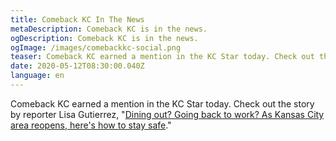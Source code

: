 ```yaml
---
title: Comeback KC In The News
metaDescription: Comeback KC is in the news.
ogDescription: Comeback KC is in the news.
ogImage: /images/comebackkc-social.png
teaser: Comeback KC earned a mention in the KC Star today. Check out the story by reporter Lisa Gutierrez.
date: 2020-05-12T08:30:00.040Z
language: en
---
```


Comeback KC earned a mention in the KC Star today. Check out the story by reporter Lisa Gutierrez, "[Dining out? Going back to work? As Kansas City area reopens, here's how to stay safe](https://www.kansascity.com/news/coronavirus/article242536211.html?fbclid=IwAR02B8BHSJHYgOXXjUFVh1ZiUQ_k1Y1RTceuw8RhCC26AAafQ2gnwYiC-3Y)."
